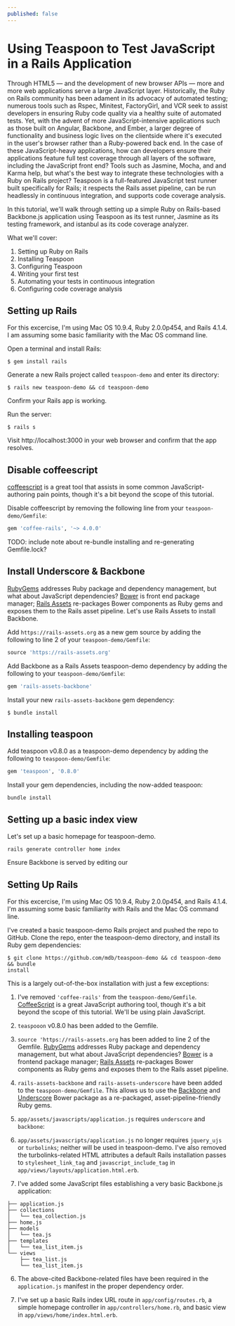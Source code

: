 ```yaml
---
published: false
---
```


# Using Teaspoon to Test JavaScript in a Rails Application

Through HTML5 &mdash; and the development of new browser APIs &mdash; more and
more web applications serve a large JavaScript layer. Historically, the Ruby on
Rails community has been adament in its advocacy of automated testing; numerous
tools such as Rspec, Minitest, FactoryGirl, and VCR seek to assist developers in
ensuring Ruby code quality via a healthy suite of automated tests. Yet, with the
advent of more JavaScript-intensive applications such as those built on Angular,
Backbone, and Ember, a larger degree of functionality and business logic lives
on the clientside where it's executed in the user's browser rather than a
Ruby-powered back end. In the case of these JavaScript-heavy applications, how
can developers ensure their applications feature full test coverage through all
layers of the software, including the JavaScript front end? Tools such as
Jasmine, Mocha, and and Karma help, but what's the best way to integrate these
technologies with a Ruby on Rails project? Teaspoon is a full-featured
JavaScript test runner built specifically for Rails; it respects the Rails asset
pipeline, can be run headlessly in continuous integration, and supports code
coverage analysis.

In this tutorial, we'll walk through setting up a simple Ruby on Rails-based
Backbone.js application using Teaspoon as its test runner, Jasmine as its
testing framework, and istanbul as its code coverage analyzer.

What we'll cover:

1. Setting up Ruby on Rails
2. Installing Teaspoon
3. Configuring Teaspoon
4. Writing your first test
5. Automating your tests in continuous integration
6. Configuring code coverage analysis

## Setting up Rails

For this excercise, I'm using Mac OS 10.9.4, Ruby 2.0.0p454, and Rails 4.1.4. I am assuming some
basic familiarity with the Mac OS command line.

Open a terminal and install Rails:

```
$ gem install rails
```

Generate a new Rails project called `teaspoon-demo` and enter its directory:

```
$ rails new teaspoon-demo && cd teaspoon-demo
```

Confirm your Rails app is working.

Run the server:

```
$ rails s
```

Visit http://localhost:3000 in your web browser and confirm that the app
resolves.

## Disable coffeescript

[coffeescript]() is a great tool that assists in some common
JavaScript-authoring pain points, though it's a bit beyond the scope of this
tutorial.

Disable coffeescript by removing the following line from your
`teaspoon-demo/Gemfile`:

```ruby
gem 'coffee-rails', '~> 4.0.0'
```

TODO: include note about re-bundle installing and re-generating Gemfile.lock?

## Install Underscore & Backbone

[RubyGems](https://rubygems.org) addresses Ruby package and dependency management, but what
about JavaScript dependencies? [Bower](http://bower.io/) is front end package
manager; [Rails Assets](https://rails-assets.org/) re-packages Bower components
as Ruby gems and exposes them to the Rails asset pipeline. Let's use Rails
Assets to install Backbone.

Add `https://rails-assets.org` as a new gem source by adding the following to
line 2 of your `teaspoon-demo/Gemfile`:

```ruby
source 'https://rails-assets.org'
```

Add Backbone as a Rails Assets teaspoon-demo dependency by adding the following to your
`teaspoon-demo/Gemfile`:

```ruby
gem 'rails-assets-backbone'
```

Install your new `rails-assets-backbone` gem dependency:

```
$ bundle install
```

## Installing teaspoon

Add teaspoon v0.8.0 as a teaspoon-demo dependency by adding the following to `teaspoon-demo/Gemfile`:

```ruby
gem 'teaspoon', '0.8.0'
```

Install your gem dependencies, including the now-added teaspoon:

```
bundle install
```

## Setting up a basic index view

Let's set up a basic homepage for teaspoon-demo.

```
rails generate controller home index
```

Ensure Backbone is served by editing our



## Setting Up Rails

For this excercise, I'm using Mac OS 10.9.4, Ruby 2.0.0p454, and Rails 4.1.4. I'm assuming some
basic familiarity with Rails and the Mac OS command line.

I've created a basic teaspoon-demo Rails project and pushed the repo to GitHub.
Clone the repo, enter the teaspoon-demo directory, and install its Ruby gem
dependencies:

```
$ git clone https://github.com/mdb/teaspoon-demo && cd teaspoon-demo && bundle
install
```

This is a largely out-of-the-box installation with just a few exceptions:

1. I've removed `'coffee-rails'` from the `teaspoon-demo/Gemfile`. [CoffeeScript]() is a great JavaScript authoring tool, though it's a bit beyond the scope of this
tutorial. We'll be using plain JavaScript.

2. `teaspooon` v0.8.0 has been added to the Gemfile.

3. `source 'https://rails-assets.org` has been added to line 2 of the Gemfile.
[RubyGems](https://rubygems.org) addresses Ruby package and dependency management, but what
about JavaScript dependencies? [Bower](http://bower.io/) is a frontend package
manager; [Rails Assets](https://rails-assets.org/) re-packages Bower components
as Ruby gems and exposes them to the Rails asset pipeline.

4. `rails-assets-backbone` and `rails-assets-underscore` have been added to the `teaspoon-demo/Gemfile`.
This allows us to use the [Backbone]() and [Underscore]() Bower package as a re-packaged,
asset-pipeline-friendly Ruby gems.

5. `app/assets/javascripts/application.js` requires `underscore` and `backbone`:

6. `app/assets/javascripts/application.js` no longer requires `jquery_ujs` or
   `turbolinks`; neither will be used in teaspoon-demo. I've also removed the
turbolinks-related HTML attributes a default Rails installation passes to
`stylesheet_link_tag` and `javascript_include_tag` in
`app/views/layouts/application.html.erb`.

5. I've added some JavaScript files establishing a very basic Backbone.js
   application:

```
├── application.js
├── collections
│   └── tea_collection.js
├── home.js
├── models
│   └── tea.js
├── templates
│   └── tea_list_item.js
└── views
    ├── tea_list.js
    └── tea_list_item.js
```

6. The above-cited Backbone-related files have been required in the
`application.js` manifest in the proper dependency order.

6. I've set up a basic Rails index URL route in `app/config/routes.rb`, a simple
homepage controller in `app/controllers/home.rb`, and basic view in
`app/views/home/index.html.erb`.
